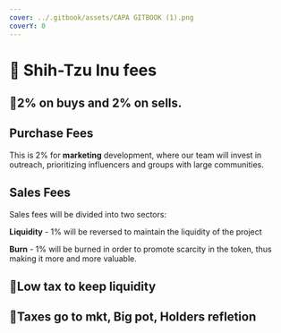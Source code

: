 ```yaml
---
cover: ../.gitbook/assets/CAPA GITBOOK (1).png
coverY: 0
---
```


# 🐶 Shih-Tzu Inu fees

## :clap:2% on buys and 2% on sells.

## Purchase Fees

This is 2% for **marketing** development, where our team will invest in outreach, prioritizing influencers and groups with large communities.

## Sales Fees

Sales fees will be divided into two sectors:

**Liquidity** - 1% will be reversed to maintain the liquidity of the project&#x20;

**Burn** - 1% will be burned in order to promote scarcity in the token, thus making it more and more valuable.

## :clap:Low tax to keep liquidity

## :clap:Taxes go to mkt, Big pot, Holders refletion



